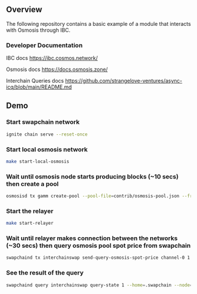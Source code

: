 ## Overview 

The following repository contains a basic example of a module that interacts with Osmosis through IBC.

### Developer Documentation

IBC docs
https://ibc.cosmos.network/

Osmosis docs
https://docs.osmosis.zone/

Interchain Queries docs
https://github.com/strangelove-ventures/async-icq/blob/main/README.md

## Demo

### Start swapchain network

```bash 
ignite chain serve --reset-once
```

### Start local osmosis network

```bash 
make start-local-osmosis
```

### Wait until osmosis node starts producing blocks (~10 secs) then create a pool

```bash
osmosisd tx gamm create-pool --pool-file=contrib/osmosis-pool.json --from validator --home=contrib/osmosis/.osmosis --node=tcp://localhost:26662 --chain-id=osmosis --fees=875stake -y
```

### Start the relayer

```bash
make start-relayer
```

### Wait until relayer makes connection between the networks (~30 secs) then query osmosis pool spot price from swapchain

```bash
swapchaind tx interchainswap send-query-osmosis-spot-price channel-0 1 stake uosmo --from=validator --home=.swapchain --node=tcp://localhost:26660 -y
```

### See the result of the query

```bash
swapchaind query interchainswap query-state 1 --home=.swapchain --node=tcp://localhost:26660
```                                         
